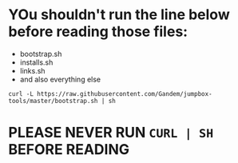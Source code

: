 # YOu shouldn't run the line below before reading those files:

- bootstrap.sh
- installs.sh
- links.sh
- and also everything else

```
curl -L https://raw.githubusercontent.com/Gandem/jumpbox-tools/master/bootstrap.sh | sh
```

# PLEASE NEVER RUN `CURL | SH` BEFORE READING